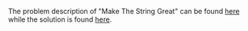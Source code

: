 The problem description of "Make The String Great" can be found [here](https://leetcode.com/problems/make-the-string-great/) while the solution is found [here](https://github.com/aurimas13/Solutions-To-Problems/blob/main/LeetCode/Python%20Solutions/Make%20The%20String%20Great/make.py).
